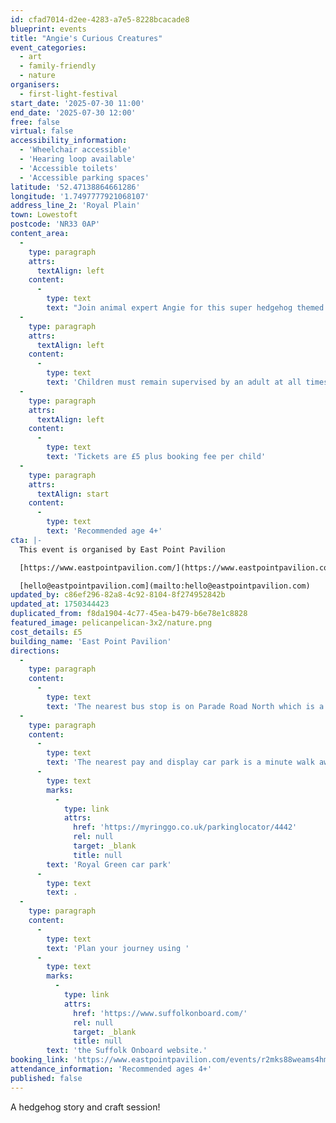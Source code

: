 ```yaml
---
id: cfad7014-d2ee-4283-a7e5-8228bcacade8
blueprint: events
title: "Angie's Curious Creatures"
event_categories:
  - art
  - family-friendly
  - nature
organisers:
  - first-light-festival
start_date: '2025-07-30 11:00'
end_date: '2025-07-30 12:00'
free: false
virtual: false
accessibility_information:
  - 'Wheelchair accessible'
  - 'Hearing loop available'
  - 'Accessible toilets'
  - 'Accessible parking spaces'
latitude: '52.47138864661286'
longitude: '1.7497777921068107'
address_line_2: 'Royal Plain'
town: Lowestoft
postcode: 'NR33 0AP'
content_area:
  -
    type: paragraph
    attrs:
      textAlign: left
    content:
      -
        type: text
        text: "Join animal expert Angie for this super hedgehog themed session. Share an exciting story, take part in some hedgehog themed activities and meet real hedgehog! Watch as \_'Horrid Henry' forages for his bugs & take advantage of a fantastic photo opportunity as you will get to hold him in his cosy bag.\_"
  -
    type: paragraph
    attrs:
      textAlign: left
    content:
      -
        type: text
        text: 'Children must remain supervised by an adult at all times throughout the session. '
  -
    type: paragraph
    attrs:
      textAlign: left
    content:
      -
        type: text
        text: 'Tickets are £5 plus booking fee per child'
  -
    type: paragraph
    attrs:
      textAlign: start
    content:
      -
        type: text
        text: 'Recommended age 4+'
cta: |-
  This event is organised by East Point Pavilion

  [https://www.eastpointpavilion.com/](https://www.eastpointpavilion.com/)

  [hello@eastpointpavilion.com](mailto:hello@eastpointpavilion.com)
updated_by: c86ef296-82a8-4c92-8104-8f274952842b
updated_at: 1750344423
duplicated_from: f8da1904-4c77-45ea-b479-b6e78e1c8828
featured_image: pelicanpelican-3x2/nature.png
cost_details: £5
building_name: 'East Point Pavilion'
directions:
  -
    type: paragraph
    content:
      -
        type: text
        text: 'The nearest bus stop is on Parade Road North which is a three minute walk from East Point Pavilion. There is a selection of buses which connect us to the town centre for example, No X2, X22 and 109.'
  -
    type: paragraph
    content:
      -
        type: text
        text: 'The nearest pay and display car park is a minute walk away at '
      -
        type: text
        marks:
          -
            type: link
            attrs:
              href: 'https://myringgo.co.uk/parkinglocator/4442'
              rel: null
              target: _blank
              title: null
        text: 'Royal Green car park'
      -
        type: text
        text: .
  -
    type: paragraph
    content:
      -
        type: text
        text: 'Plan your journey using '
      -
        type: text
        marks:
          -
            type: link
            attrs:
              href: 'https://www.suffolkonboard.com/'
              rel: null
              target: _blank
              title: null
        text: 'the Suffolk Onboard website.'
booking_link: 'https://www.eastpointpavilion.com/events/r2mks88weams4hmp95xswrdpxk3syz'
attendance_information: 'Recommended ages 4+'
published: false
---
```

A hedgehog story and craft session!